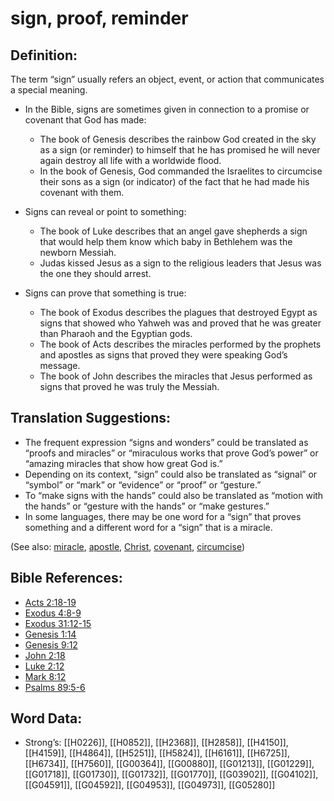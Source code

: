 # sign, proof, reminder

## Definition:

The term “sign” usually refers an object, event, or action that communicates a special meaning.

* In the Bible, signs are sometimes given in connection to a promise or covenant that God has made:
    * The book of Genesis describes the rainbow God created in the sky as a sign (or reminder) to himself that he has promised he will never again destroy all life with a worldwide flood.
    * In the book of Genesis, God commanded the Israelites to circumcise their sons as a sign (or indicator) of the fact that he had made his covenant with them.

* Signs can reveal or point to something:
    * The book of Luke describes that an angel gave shepherds a sign that would help them know which baby in Bethlehem was the newborn Messiah.
    * Judas kissed Jesus as a sign to the religious leaders that Jesus was the one they should arrest.

* Signs can prove that something is true:
    * The book of Exodus describes the plagues that destroyed Egypt as signs that showed who Yahweh was and proved that he was greater than Pharaoh and the Egyptian gods.
    * The book of Acts describes the miracles performed by the prophets and apostles as signs that proved they were speaking God’s message.
    * The book of John describes the miracles that Jesus performed as signs that proved he was truly the Messiah.

## Translation Suggestions:

* The frequent expression “signs and wonders” could be translated as “proofs and miracles” or “miraculous works that prove God’s power” or “amazing miracles that show how great God is.”
* Depending on its context, “sign” could also be translated as “signal” or “symbol” or “mark” or “evidence” or “proof” or “gesture.”
* To “make signs with the hands” could also be translated as “motion with the hands” or “gesture with the hands” or “make gestures.”
* In some languages, there may be one word for a “sign” that proves something and a different word for a “sign” that is a miracle.

(See also: [miracle](../kt/miracle.md), [apostle](../kt/apostle.md), [Christ](../kt/christ.md), [covenant](../kt/covenant.md), [circumcise](../kt/circumcise.md))

## Bible References:

* [Acts 2:18-19](rc://en/tn/help/act/02/18)
* [Exodus 4:8-9](rc://en/tn/help/exo/04/08)
* [Exodus 31:12-15](rc://en/tn/help/exo/31/12)
* [Genesis 1:14](rc://en/tn/help/gen/01/14)
* [Genesis 9:12](rc://en/tn/help/gen/09/12)
* [John 2:18](rc://en/tn/help/jhn/02/18)
* [Luke 2:12](rc://en/tn/help/luk/02/12)
* [Mark 8:12](rc://en/tn/help/mrk/08/12)
* [Psalms 89:5-6](rc://en/tn/help/psa/089/005)

## Word Data:

* Strong’s: [[H0226]], [[H0852]], [[H2368]], [[H2858]], [[H4150]], [[H4159]], [[H4864]], [[H5251]], [[H5824]], [[H6161]], [[H6725]], [[H6734]], [[H7560]], [[G00364]], [[G00880]], [[G01213]], [[G01229]], [[G01718]], [[G01730]], [[G01732]], [[G01770]], [[G03902]], [[G04102]], [[G04591]], [[G04592]], [[G04953]], [[G04973]], [[G05280]]
